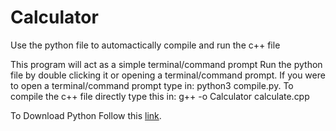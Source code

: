 # Calculator

Use the python file to automactically compile and run the c++ file 

This program will act as a simple terminal/command prompt
Run the python file by double clicking it or opening a terminal/command prompt.
If you were to open a terminal/command prompt type in: python3 compile.py.
To compile the c++ file directly type this in: g++ -o Calculator calculate.cpp

To Download Python Follow this <a href="https://www.python.org/">link</a>.
